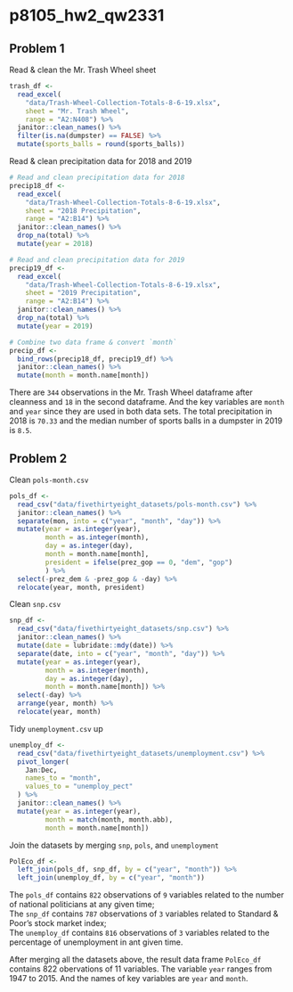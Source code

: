 p8105\_hw2\_qw2331
================

## Problem 1

Read & clean the Mr. Trash Wheel sheet

``` r
trash_df <- 
  read_excel(
    "data/Trash-Wheel-Collection-Totals-8-6-19.xlsx",
    sheet = "Mr. Trash Wheel",
    range = "A2:N408") %>% 
  janitor::clean_names() %>% 
  filter(is.na(dumpster) == FALSE) %>% 
  mutate(sports_balls = round(sports_balls))
```

Read & clean precipitation data for 2018 and 2019

``` r
# Read and clean precipitation data for 2018
precip18_df <- 
  read_excel(
    "data/Trash-Wheel-Collection-Totals-8-6-19.xlsx",
    sheet = "2018 Precipitation",
    range = "A2:B14") %>% 
  janitor::clean_names() %>% 
  drop_na(total) %>% 
  mutate(year = 2018)

# Read and clean precipitation data for 2019
precip19_df <- 
  read_excel(
    "data/Trash-Wheel-Collection-Totals-8-6-19.xlsx",
    sheet = "2019 Precipitation",
    range = "A2:B14") %>% 
  janitor::clean_names() %>% 
  drop_na(total) %>% 
  mutate(year = 2019)

# Combine two data frame & convert `month`
precip_df <- 
  bind_rows(precip18_df, precip19_df) %>% 
  janitor::clean_names() %>% 
  mutate(month = month.name[month])
```

There are `344` observations in the Mr. Trash Wheel dataframe after
cleanness and `18` in the second dataframe. And the key variables are
`month` and `year` since they are used in both data sets. The total
precipitation in 2018 is `70.33` and the median number of sports balls
in a dumpster in 2019 is `8.5`.

## Problem 2

Clean `pols-month.csv`

``` r
pols_df <- 
  read_csv("data/fivethirtyeight_datasets/pols-month.csv") %>% 
  janitor::clean_names() %>% 
  separate(mon, into = c("year", "month", "day")) %>% 
  mutate(year = as.integer(year),
         month = as.integer(month), 
         day = as.integer(day),
         month = month.name[month],
         president = ifelse(prez_gop == 0, "dem", "gop")
         ) %>% 
  select(-prez_dem & -prez_gop & -day) %>% 
  relocate(year, month, president)
```

Clean `snp.csv`

``` r
snp_df <- 
  read_csv("data/fivethirtyeight_datasets/snp.csv") %>% 
  janitor::clean_names() %>% 
  mutate(date = lubridate::mdy(date)) %>% 
  separate(date, into = c("year", "month", "day")) %>% 
  mutate(year = as.integer(year),
         month = as.integer(month),
         day = as.integer(day),
         month = month.name[month]) %>% 
  select(-day) %>% 
  arrange(year, month) %>% 
  relocate(year, month)
```

Tidy `unemployment.csv` up

``` r
unemploy_df <- 
  read_csv("data/fivethirtyeight_datasets/unemployment.csv") %>%
  pivot_longer(
    Jan:Dec,
    names_to = "month",
    values_to = "unemploy_pect"
  ) %>% 
  janitor::clean_names() %>% 
  mutate(year = as.integer(year),
         month = match(month, month.abb),
         month = month.name[month])
```

Join the datasets by merging `snp`, `pols`, and `unemployment`

``` r
PolEco_df <- 
  left_join(pols_df, snp_df, by = c("year", "month")) %>% 
  left_join(unemploy_df, by = c("year", "month"))
```

The `pols_df` contains `822` observations of `9` variables related to
the number of national politicians at any given time;  
The `snp_df` contains `787` observations of `3` variables related to
Standard & Poor’s stock market index;  
The `unemploy_df` contains `816` observations of `3` variables related
to the percentage of unemployment in ant given time.

After merging all the datasets above, the result data frame `PolEco_df`
contains 822 obervations of 11 variables. The variable `year` ranges
from 1947 to 2015. And the names of key variables are `year` and
`month`.
